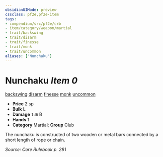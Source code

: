 ```yaml
---
obsidianUIMode: preview
cssclass: pf2e,pf2e-item
tags:
- compendium/src/pf2e/crb
- item/category/weapon/martial
- trait/backswing
- trait/disarm
- trait/finesse
- trait/monk
- trait/uncommon
aliases: ["Nunchaku"]
---
```

# Nunchaku *Item 0*  
[backswing](../../../rules/traits/backswing.md)  [disarm](../../../rules/traits/disarm.md)  [finesse](../../../rules/traits/finesse.md)  [monk](../../../rules/traits/monk.md)  [uncommon](../../../rules/traits/uncommon.md)  

- **Price** 2 sp
- **Bulk** L
- **Damage** `1d6` B
- **Hands** 1
- **Category** Martial; **Group** Club 

The nunchaku is constructed of two wooden or metal bars connected by a short length of rope or chain.

*Source: Core Rulebook p. 281*